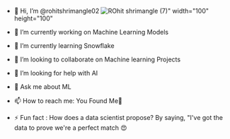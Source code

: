 - 👋 Hi, I’m @rohitshrimangle02 ![ROhit shrimangle (7)](https://github.com/user-attachments/assets/b7513aca-64dd-491d-9363-b7a9ef2dee62)" width="100" height="100"

- 🔭 I’m currently working on Machine Learning Models
- 🌱 I’m currently learning Snowflake
- 👯 I’m looking to collaborate on Machine learning Projects
- 🤔 I’m looking for help with AI
- 💬 Ask me about ML
- 📫 How to reach me: You Found Me🫡
- ⚡ Fun fact : How does a data scientist propose?
                By saying, "I've got the data to prove we're a perfect match 😍
